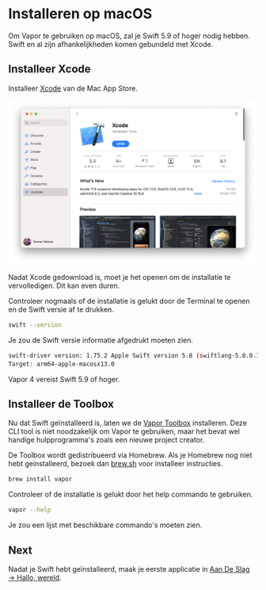 # Installeren op macOS

Om Vapor te gebruiken op macOS, zal je Swift 5.9 of hoger nodig hebben. Swift en al zijn afhankelijkheden komen gebundeld met Xcode.

## Installeer Xcode

Installeer [Xcode](https://itunes.apple.com/us/app/xcode/id497799835?mt=12) van de Mac App Store.

![Xcode in Mac App Store](../images/xcode-mac-app-store.png)

Nadat Xcode gedownload is, moet je het openen om de installatie te vervolledigen. Dit kan even duren.

Controleer nogmaals of de installatie is gelukt door de Terminal te openen en de Swift versie af te drukken.

```sh
swift --version
```

Je zou de Swift versie informatie afgedrukt moeten zien.

```sh
swift-driver version: 1.75.2 Apple Swift version 5.8 (swiftlang-5.8.0.124.2 clang-1403.0.22.11.100)
Target: arm64-apple-macosx13.0
```

Vapor 4 vereist Swift 5.9 of hoger.

## Installeer de Toolbox

Nu dat Swift geïnstalleerd is, laten we de [Vapor Toolbox](https://github.com/vapor/toolbox) installeren. Deze CLI tool is niet noodzakelijk om Vapor te gebruiken, maar het bevat wel handige hulpprogramma's zoals een nieuwe project creator.

De Toolbox wordt gedistribueerd via Homebrew. Als je Homebrew nog niet hebt geinstalleerd, bezoek dan <a href="https://brew.sh" target="_blank">brew.sh</a> voor installeer instructies. 

```sh
brew install vapor
```

Controleer of de installatie is gelukt door het help commando te gebruiken.

```sh
vapor --help
```

Je zou een lijst met beschikbare commando's moeten zien.

## Next

Nadat je Swift hebt geïnstalleerd, maak je eerste applicatie in [Aan De Slag &rarr; Hallo, wereld](../getting-started/hello-world.md).
